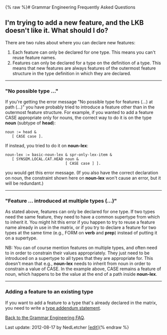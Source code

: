 {% raw %}# Grammar Engineering Frequently Asked Questions

## I'm trying to add a new feature, and the LKB doesn't like it. What should I do?

There are two rules about where you can declare new features:

1. Each feature can only be declared for one type. This means you can't
reuse feature names.
2. Features can only be declared for a type on the definition of a
type. This means that new features are always features of the
outermost feature structure in the type definition in which they are
declared.

* * *

### "No possible type ..."

If you're getting the error message "No possible type for features (...)
at path (...)" you have probably tried to introduce a feature other than
in the outermost feature structure. For example, if you wanted to add a
feature CASE appropriate only for nouns, the correct way to do it is on
the type **noun** (subtype of **head**):

    noun := head &
       [ CASE case ].

If instead, you tried to do it on **noun-lex**:

    noun-lex := basic-noun-lex & spr-only-lex-item &
       [ SYNSEM.LOCAL.CAT.HEAD noun &
                               [ CASE case ] ].

you would get this error message. (If you also have the correct
declaration on noun, the constraint shown here on **noun-lex** won't
cause an error, but it will be redundant.)

* * *

### "Feature ... introduced at multiple types (...)"

As stated above, features can only be declared for one type. If two
types need the same feature, they need to have a common supertype from
which to inherit it. You might hit this error if you happen to try to
reuse a feature name already in use in the matrix, or if you try to
declare a feature for two types at the same time (e.g., FORM on **verb**
and **prep**) instead of putting it on a supertype.

NB: You can of course mention features on multiple types, and often need
to in order to constrain their values appropriately. They just need to
be introduced on a supertype to all types that they are appropriate for.
This doesn't mean that e.g., **noun-lex** needs to inherit from noun in
order to constrain a value of CASE. In the example above, CASE remains a
feature of noun, which happens to be the value at the end of a path
inside **noun-lex**.

* * *

### Adding a feature to an existing type

If you want to add a feature to a type that's already declared in the
matrix, you need to write a [type addendum
statement](https://blog.inductorsoftware.com/docsproto/matrix/GeFaqTypeAddendum).

[Back to the Grammar Engineering FAQ](/GrammarEngineeringFaq).

Last update: 2012-08-17 by NedLetcher [[edit](https://github.com/delph-in/docs/wiki/GeFaqNewFeature/_edit)]{% endraw %}